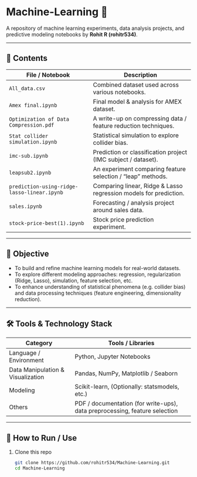 # Machine-Learning 🧠

A repository of machine learning experiments, data analysis projects, and predictive modeling notebooks by **Rohit R (rohitr534)**.

---

## 📂 Contents

| File / Notebook | Description |
|---|---|
| `All_data.csv` | Combined dataset used across various notebooks. |
| `Amex final.ipynb` | Final model & analysis for AMEX dataset. |
| `Optimization of Data Compression.pdf` | A write-up on compressing data / feature reduction techniques. |
| `Stat collider simulation.ipynb` | Statistical simulation to explore collider bias. |
| `imc-sub.ipynb` | Prediction or classification project (IMC subject / dataset). |
| `leapsub2.ipynb` | An experiment comparing feature selection / “leap” methods. |
| `prediction-using-ridge-lasso-linear.ipynb` | Comparing linear, Ridge & Lasso regression models for prediction. |
| `sales.ipynb` | Forecasting / analysis project around sales data. |
| `stock-price-best(1).ipynb` | Stock price prediction experiment. |

---

## 🎯 Objective

- To build and refine machine learning models for real-world datasets.  
- To explore different modeling approaches: regression, regularization (Ridge, Lasso), simulation, feature selection, etc.  
- To enhance understanding of statistical phenomena (e.g. collider bias) and data processing techniques (feature engineering, dimensionality reduction).  

---

## 🛠️ Tools & Technology Stack

| Category | Tools / Libraries |
|---|---|
| Language / Environment | Python, Jupyter Notebooks |
| Data Manipulation & Visualization | Pandas, NumPy, Matplotlib / Seaborn |
| Modeling | Scikit-learn, (Optionally: statsmodels, etc.) |
| Others | PDF / documentation (for write-ups), data preprocessing, feature selection |

---

## 🚀 How to Run / Use

1. Clone this repo  
   ```bash
   git clone https://github.com/rohitr534/Machine-Learning.git
   cd Machine-Learning
